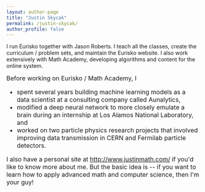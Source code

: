```yaml
---
layout: author-page
title: "Justin Skycak"
permalink: /justin-skycak/
author_profile: false
---
```


I run Eurisko together with Jason Roberts. I teach all the classes, create the curriculum / problem sets, and maintain the Eurisko website. I also work extensively with Math Academy, developing algorithms and content for the online system.

<font size="3em">Before working on Eurisko / Math Academy, I
<ul>
<li>spent several years building machine learning models as a data scientist at a consulting company called Aunalytics,</li>
<li>modified a deep neural network to more closely emulate a brain during an internship at Los Alamos National Laboratory, and</li>
<li>worked on two particle physics research projects that involved improving data transmission in CERN and Fermilab particle detectors.</li>
</ul>

I also have a personal site at http://www.justinmath.com/ if you'd like to know more about me. But the basic idea is -- if you want to learn how to apply advanced math and computer science, then I'm your guy!
</font>
